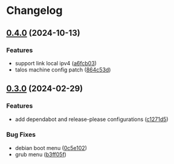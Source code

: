 # Changelog

## [0.4.0](https://github.com/sergelogvinov/ansible-role-talos-boot/compare/v0.3.0...v0.4.0) (2024-10-13)


### Features

* support link local ipv4 ([a6fcb03](https://github.com/sergelogvinov/ansible-role-talos-boot/commit/a6fcb0353cb98d34f6a11b794780fffbf5d44435))
* talos machine config patch ([864c53d](https://github.com/sergelogvinov/ansible-role-talos-boot/commit/864c53de28e20415ea8ed0b9f72b8dd4f021a700))

## [0.3.0](https://github.com/sergelogvinov/ansible-role-talos-boot/compare/v0.2.0...v0.3.0) (2024-02-29)


### Features

* add dependabot and release-please configurations ([c1271d5](https://github.com/sergelogvinov/ansible-role-talos-boot/commit/c1271d5065deb4251df0def6ddf9bf73a05534f7))


### Bug Fixes

* debian boot menu ([0c5e102](https://github.com/sergelogvinov/ansible-role-talos-boot/commit/0c5e1023107de4588505dc1d0e0af46c4d1d5458))
* grub menu ([b3ff05f](https://github.com/sergelogvinov/ansible-role-talos-boot/commit/b3ff05f84ad73ba272807b9ddc0c7bb846da4a67))
